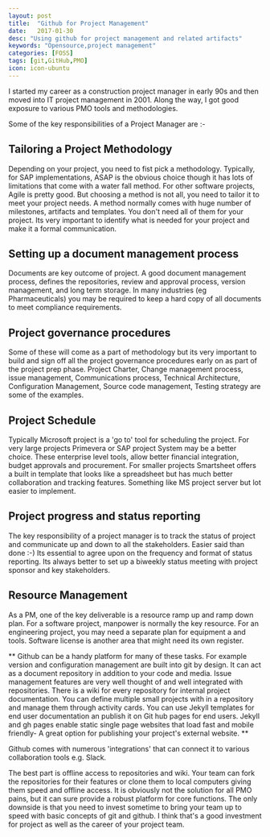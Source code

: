 ```yaml
---
layout: post
title:  "Github for Project Management"
date:   2017-01-30
desc: "Using github for project management and related artifacts"
keywords: "Opensource,project management"
categories: [FOSS]
tags: [git,GitHub,PMO]
icon: icon-ubuntu
---
```

I started my career as a construction project manager in early 90s and then moved into IT project management in 2001. Along the way, I got good exposure to various PMO tools and methodologies.

Some of the key responsibilities of a Project Manager are :-

## Tailoring a Project Methodology 

Depending on your project, you need to fist pick a methodology. Typically, for SAP implementations, ASAP is the obvious choice though it has lots of limitations that come with a water fall method. For other software projects, Agile is pretty good. But choosing a method is not all, you need to tailor it to meet your project needs. A method normally comes with  huge number of milestones, artifacts and templates. You don't need all of them for your project. Its very important to identify what is needed for your project and make it a formal communication. 

## Setting up a document management process
Documents are key outcome of project. A good document management process, defines the repositories, review and approval process, version management, and long term storage. In many industries (eg Pharmaceuticals) you may be required to keep a hard copy of all documents to meet compliance requirements. 

## Project governance procedures
Some of these will come as a part of methodology but its very important to build and sign off all the project governance procedures early on as part of the project prep phase. Project Charter, Change management process, issue management, Communications process, Technical Architecture, Configuration Management, Source code management, Testing strategy are some of the examples. 

## Project Schedule
Typically Microsoft project is a 'go to' tool for scheduling the project. For very large projects Primevera or SAP project System may be a better choice. These enterprise level tools, allow better financial integration, budget approvals and procurement. For smaller projects Smartsheet offers a built in template that looks like a spreadsheet but has much better collaboration and tracking features. Something like MS project server but lot easier to implement.

## Project progress and status reporting
The key responsibility of a project manager is to track the status of project and communicate up and down to all the stakeholders. Easier said than done :-) Its essential to agree upon on the frequency and format of status reporting. Its always better to set up a biweekly status meeting with project sponsor and key stakeholders. 

## Resource Management 
As a PM, one of the key deliverable is a resource ramp up and ramp down plan. For a software project, manpower is normally the key resource. For an engineering project, you may need a separate plan for equipment a and tools. Software license is another area that might need its own register.

** Github can be a handy platform for many of these tasks. For example version and configuration management are built into git by design. It can act as a document repository in addition to your code and media. Issue management features are very well thought of and well integrated with repositories. There is a wiki for every repository for internal project documentation. You can define multiple small projects with in a repository and manage them through activity cards. You can use Jekyll templates for end user documentation an publish it on Git hub pages for end users. Jekyll and gh pages enable  static single page websites that load fast and mobile friendly-  A great option for publishing your project's external website.  **

Github comes with numerous 'integrations' that can connect it to various collaboration tools e.g. Slack. 

 The best part is offline access to repositories and wiki. Your team can fork the repositories for their features or clone them to local computers giving them speed and offline access. It is obviously not the solution for all PMO pains,  but it can sure provide a robust platform for core functions. The only downside is that you need to invest sometime to bring your team up to speed with basic concepts of git and github. I think that's a good investment for project as well as the career of your project team. 

